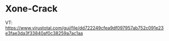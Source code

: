 # Xone-Crack
VT: https://www.virustotal.com/gui/file/dd722249cfea9df097957ab752c091e23e3fae3da3f33840af0c38259a7ac1aa
